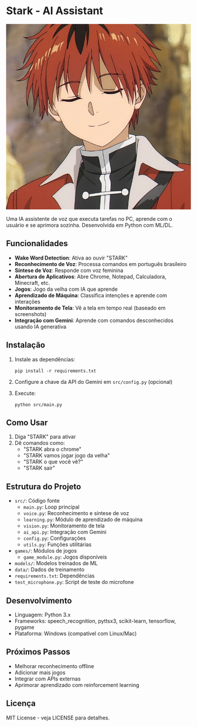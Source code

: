 # Stark - AI Assistant

![Stark IA](src/img/Stark%20IA.jpg)

Uma IA assistente de voz que executa tarefas no PC, aprende com o usuário e se aprimora sozinha. Desenvolvida em Python com ML/DL.

## Funcionalidades

- **Wake Word Detection**: Ativa ao ouvir "STARK"
- **Reconhecimento de Voz**: Processa comandos em português brasileiro
- **Síntese de Voz**: Responde com voz feminina
- **Abertura de Aplicativos**: Abre Chrome, Notepad, Calculadora, Minecraft, etc.
- **Jogos**: Jogo da velha com IA que aprende
- **Aprendizado de Máquina**: Classifica intenções e aprende com interações
- **Monitoramento de Tela**: Vê a tela em tempo real (baseado em screenshots)
- **Integração com Gemini**: Aprende com comandos desconhecidos usando IA generativa

## Instalação

1. Instale as dependências:
   ```
   pip install -r requirements.txt
   ```

2. Configure a chave da API do Gemini em `src/config.py` (opcional)

3. Execute:
   ```
   python src/main.py
   ```

## Como Usar

1. Diga "STARK" para ativar
2. Dê comandos como:
   - "STARK abra o chrome"
   - "STARK vamos jogar jogo da velha"
   - "STARK o que você vê?"
   - "STARK sair"

## Estrutura do Projeto

- `src/`: Código fonte
  - `main.py`: Loop principal
  - `voice.py`: Reconhecimento e síntese de voz
  - `learning.py`: Módulo de aprendizado de máquina
  - `vision.py`: Monitoramento de tela
  - `ai_api.py`: Integração com Gemini
  - `config.py`: Configurações
  - `utils.py`: Funções utilitárias
- `games/`: Módulos de jogos
  - `game_module.py`: Jogos disponíveis
- `models/`: Modelos treinados de ML
- `data/`: Dados de treinamento
- `requirements.txt`: Dependências
- `test_microphone.py`: Script de teste do microfone

## Desenvolvimento

- Linguagem: Python 3.x
- Frameworks: speech_recognition, pyttsx3, scikit-learn, tensorflow, pygame
- Plataforma: Windows (compatível com Linux/Mac)

## Próximos Passos

- Melhorar reconhecimento offline
- Adicionar mais jogos
- Integrar com APIs externas
- Aprimorar aprendizado com reinforcement learning

## Licença

MIT License - veja LICENSE para detalhes.
